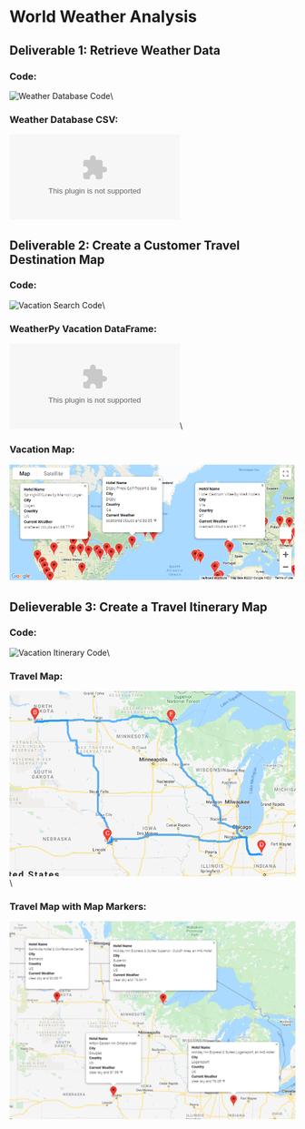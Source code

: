 # World Weather Analysis
## Deliverable 1: Retrieve Weather Data
### Code:
![Weather Database Code](Weather_Database.ipynb)\
### Weather Database CSV:
![WeatherPy Database](Weather_Database/WeatherPy_Database.csv)
## Deliverable 2: Create a Customer Travel Destination Map
### Code:
![Vacation Search Code](Vacation_Search.ipynb)\
### WeatherPy Vacation DataFrame:
![WeatherPy DataFrame](Vacation_Search/WeatherPy_vacation.csv)\
### Vacation Map:
![Vacation map](Vacation_Search/WeatherPy_vacation_map.PNG)
## Delieverable 3: Create a Travel Itinerary Map
### Code:
![Vacation Itinerary Code](Vacation_Itinerary.ipynb)\
### Travel Map:
![Travel Map](Vacation_Itinerary/WeatherPy_travel_map.PNG)\
### Travel Map with Map Markers:
![Travel Map with Markers](Vacation_Itinerary/WeatherPy_travel_map_markers.png)
